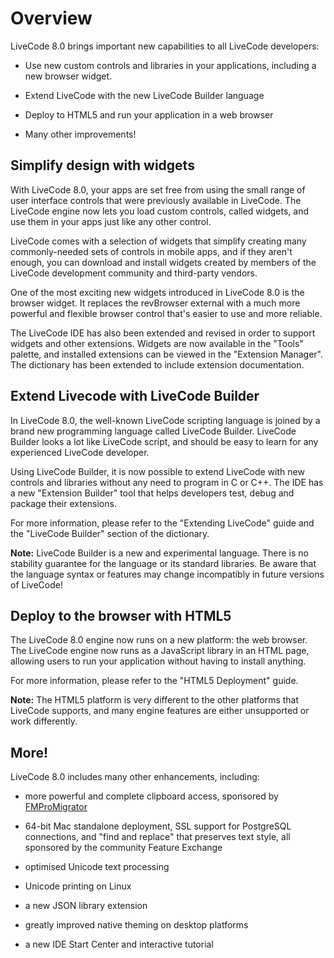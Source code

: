 # Overview

LiveCode 8.0 brings important new capabilities to all LiveCode developers:

* Use new custom controls and libraries in your applications, including a new browser widget.

* Extend LiveCode with the new LiveCode Builder language

* Deploy to HTML5 and run your application in a web browser

* Many other improvements!

## Simplify design with widgets

With LiveCode 8.0, your apps are set free from using the small range of user interface controls that were previously available in LiveCode.  The LiveCode engine now lets you load custom controls, called widgets, and use them in your apps just like any other control.

LiveCode comes with a selection of widgets that simplify creating many commonly-needed sets of controls in mobile apps, and if they aren't enough, you can download and install widgets created by members of the LiveCode development community and third-party vendors.

One of the most exciting new widgets introduced in LiveCode 8.0 is the browser widget.  It replaces the revBrowser external with a much more powerful and flexible browser control that's easier to use and more reliable.

The LiveCode IDE has also been extended and revised in order to support widgets and other extensions.  Widgets are now available in the "Tools" palette, and installed extensions can be viewed in the "Extension Manager".  The dictionary has been extended to include extension documentation.

## Extend Livecode with LiveCode Builder

In LiveCode 8.0, the well-known LiveCode scripting language is joined by a brand new programming language called LiveCode Builder.  LiveCode Builder looks a lot like LiveCode script, and should be easy to learn for any experienced LiveCode developer.

Using LiveCode Builder, it is now possible to extend LiveCode with new controls and libraries without any need to program in C or C++.  The IDE has a new "Extension Builder" tool that helps developers test, debug and package their extensions.

For more information, please refer to the "Extending LiveCode" guide and the "LiveCode Builder" section of the dictionary.

**Note:** LiveCode Builder is a new and experimental language.  There is no stability guarantee for the language or its standard libraries.  Be aware that the language syntax or features may change incompatibly in future versions of LiveCode!

## Deploy to the browser with HTML5

The LiveCode 8.0 engine now runs on a new platform: the web browser.  The LiveCode engine now runs as a JavaScript library in an HTML page, allowing users to run your application without having to install anything.

For more information, please refer to the "HTML5 Deployment" guide.

**Note:** The HTML5 platform is very different to the other platforms that LiveCode supports, and many engine features are either unsupported or work differently.

## More!

LiveCode 8.0 includes many other enhancements, including:

* more powerful and complete clipboard access, sponsored by [FMProMigrator](https://www.fmpromigrator.com)

* 64-bit Mac standalone deployment, SSL support for PostgreSQL
  connections, and "find and replace" that preserves text style, all
  sponsored by the community Feature Exchange

* optimised Unicode text processing

* Unicode printing on Linux

* a new JSON library extension

* greatly improved native theming on desktop platforms

* a new IDE Start Center and interactive tutorial
